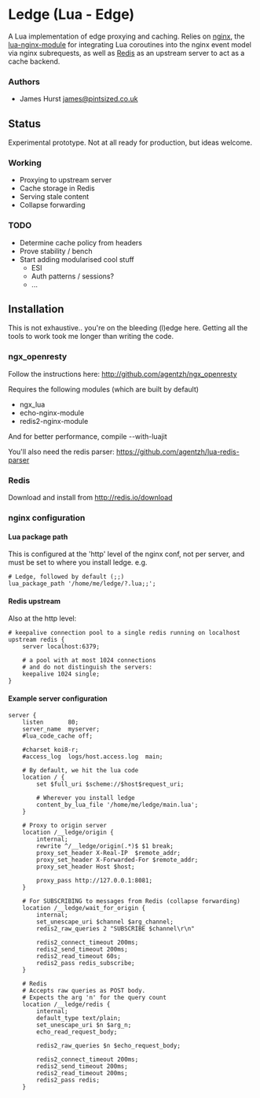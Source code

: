 # Ledge (Lua - Edge)

A Lua implementation of edge proxying and caching. Relies on [nginx](http://nginx.net), the [lua-nginx-module](https://github.com/chaoslawful/lua-nginx-module) for integrating Lua coroutines into the nginx event model via nginx subrequests, as well as [Redis](http://redis.io) as an upstream server to act as a cache backend.

### Authors

* James Hurst <james@pintsized.co.uk>

## Status

Experimental prototype. Not at all ready for production, but ideas welcome.

### Working

* Proxying to upstream server
* Cache storage in Redis
* Serving stale content
* Collapse forwarding

### TODO

* Determine cache policy from headers
* Prove stability / bench
* Start adding modularised cool stuff
	* ESI
	* Auth patterns / sessions?
	* ...

## Installation

This is not exhaustive.. you're on the bleeding (l)edge here. Getting all the tools to work took me longer than writing the code.  

### ngx_openresty

Follow the instructions here: http://github.com/agentzh/ngx_openresty

Requires the following modules (which are built by default)

* ngx_lua
* echo-nginx-module
* redis2-nginx-module

And for better performance, compile --with-luajit

You'll also need the redis parser: https://github.com/agentzh/lua-redis-parser

### Redis

Download and install from http://redis.io/download

### nginx configuration

#### Lua package path

This is configured at the 'http' level of the nginx conf, not per server, and must be set to where you install ledge. e.g.

	# Ledge, followed by default (;;)
	lua_package_path '/home/me/ledge/?.lua;;';

#### Redis upstream

Also at the http level:

	# keepalive connection pool to a single redis running on localhost
	upstream redis {   
		server localhost:6379;
		
    	# a pool with at most 1024 connections
    	# and do not distinguish the servers:
		keepalive 1024 single;
	}
	
#### Example server configuration

	server {
	    listen       80;
	    server_name  myserver;
	    #lua_code_cache off;
		
	    #charset koi8-r;
	    #access_log  logs/host.access.log  main;
		
		# By default, we hit the lua code
		location / {
	        set $full_uri $scheme://$host$request_uri;
			
			# Wherever you install ledge
			content_by_lua_file '/home/me/ledge/main.lua';
		}
		
		# Proxy to origin server
		location /__ledge/origin {
			internal;
			rewrite ^/__ledge/origin(.*)$ $1 break;
			proxy_set_header X-Real-IP  $remote_addr;
			proxy_set_header X-Forwarded-For $remote_addr;
			proxy_set_header Host $host;
			
			proxy_pass http://127.0.0.1:8081;
		}
		
		# For SUBSCRIBING to messages from Redis (collapse forwarding)
		location /__ledge/wait_for_origin {
          	internal;
          	set_unescape_uri $channel $arg_channel;
        	redis2_raw_queries 2 "SUBSCRIBE $channel\r\n"
			
       		redis2_connect_timeout 200ms;
       		redis2_send_timeout 200ms;
           	redis2_read_timeout 60s;
      		redis2_pass redis_subscribe;
		}
		
	    # Redis
	    # Accepts raw queries as POST body.
		# Expects the arg 'n' for the query count
	    location /__ledge/redis {
	        internal;
	        default_type text/plain;
	    	set_unescape_uri $n $arg_n;
	        echo_read_request_body;
	
	        redis2_raw_queries $n $echo_request_body;
	
			redis2_connect_timeout 200ms;
			redis2_send_timeout 200ms;
			redis2_read_timeout 200ms;
			redis2_pass redis;
	    }

